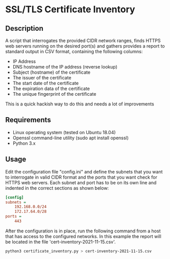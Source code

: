 # SSL/TLS Certificate Inventory 

## Description 

A script that interrogates the provided CIDR network ranges, finds HTTPS web servers running on the desired port(s) and gathers provides a report to standard output in CSV format, containing the following columns:
- IP Address
- DNS hostname of the IP address (reverse lookup)
- Subject (hostname) of the certificate
- The issuer of the certificate
- The start date of the certificate
- The expiration data of the certificate
- The unique fingerprint of the certificate   

This is a quick hackish way to do this and needs a lot of improvements

## Requirements

- Linux operating system (tested on Ubuntu 18.04)
- Openssl command-line utility (sudo apt install openssl)
- Python 3.x


## Usage

Edit the configuration file "config.ini" and define the subnets that you want to interrogate in valid CIDR format and the ports that you want check for HTTPS web servers. Each subnet and port has to be on its own line and indented in the correct sections as shown below:

```ini
[config]
subnets = 
    192.168.0.0/24
    172.17.64.0/28
ports =
    443
```

After the configuration is in place, run the following command from a host that has access to the configured networks. In this example the report will be located in the file 'cert-inventory-2021-11-15.csv'.

```bash
python3 certificate_inventory.py > cert-inventory-2021-11-15.csv
```
